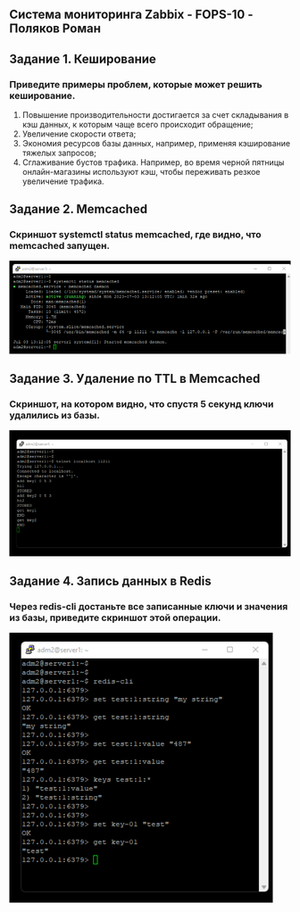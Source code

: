 ## Система мониторинга Zabbix - FOPS-10 - Поляков Роман
## Задание 1. Кеширование  
### Приведите примеры проблем, которые может решить кеширование.  
1. Повышение производительности достигается за счет складывания в кэш данных, к которым чаще всего происходит обращение;  
2. Увеличение скорости ответа;  
3. Экономия ресурсов базы данных, например, применяя кэширование тяжелых запросов;  
4. Сглаживание бустов трафика. Например, во время черной пятницы онлайн-магазины используют кэш, чтобы переживать резкое увеличение трафика.

## Задание 2. Memcached
### Cкриншот systemctl status memcached, где видно, что memcached запущен.
![Ссылка 1](https://github.com/bag2000/hw-8-01/blob/main/less-02.png)
 
## Задание 3. Удаление по TTL в Memcached
### Скриншот, на котором видно, что спустя 5 секунд ключи удалились из базы.
![Ссылка 2](https://github.com/bag2000/hw-8-01/blob/main/less-03.png)
  
## Задание 4. Запись данных в Redis
### Через redis-cli достаньте все записанные ключи и значения из базы, приведите скриншот этой операции.
![Ссылка 3](https://github.com/bag2000/hw-8-01/blob/main/less-04.png)
